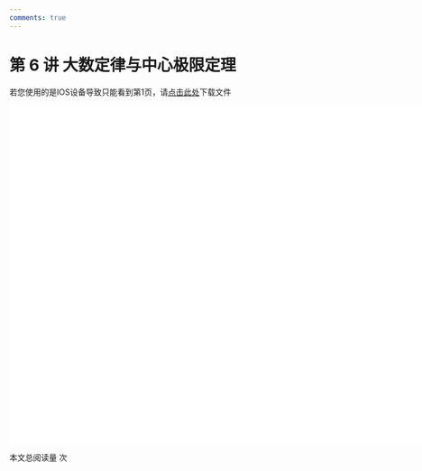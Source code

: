 ```yaml
---
comments: true
---
```


# 第 6 讲 大数定律与中心极限定理

<object data="概率论与数理统计 第 6 讲.pdf" type="application/pdf" width="150%" height="800">
    <p>若您使用的是IOS设备导致只能看到第1页，请<a href="概率论与数理统计 第 6 讲.pdf">点击此处</a>下载文件</p>
    <iframe src="概率论与数理统计 第 6 讲.pdf#navpanes=0" width="500%" height="600" frameborder="0"></iframe>
    
</object>

<span id="busuanzi_container_page_pv">本文总阅读量 <span id="busuanzi_value_page_pv"></span> 次</span>


